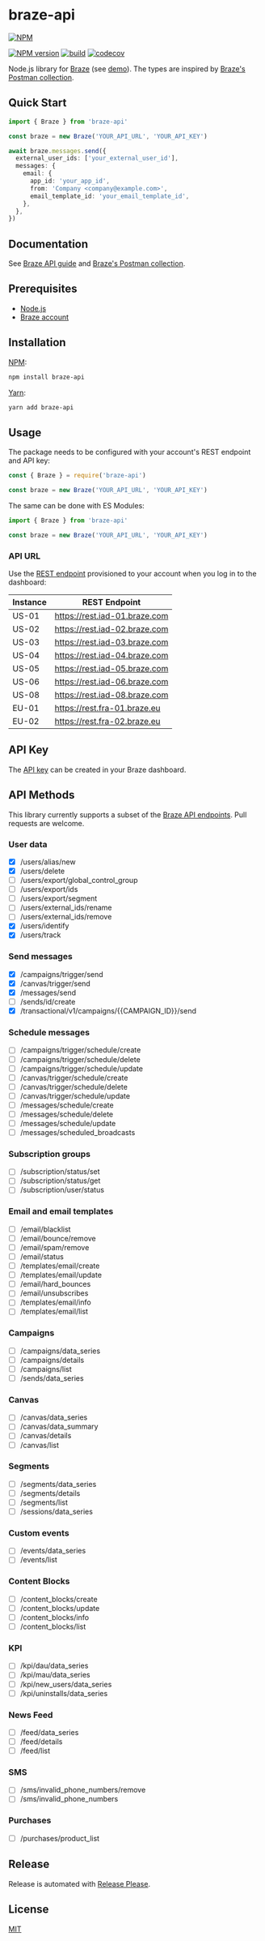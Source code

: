 # braze-api

[![NPM](https://nodei.co/npm/braze-api.png)](https://nodei.co/npm/braze-api/)

[![NPM version](https://img.shields.io/npm/v/braze-api.svg)](https://www.npmjs.com/package/braze-api)
[![build](https://github.com/remarkablemark/braze-api/actions/workflows/build.yml/badge.svg)](https://github.com/remarkablemark/braze-api/actions/workflows/build.yml)
[![codecov](https://codecov.io/gh/remarkablemark/braze-api/branch/master/graph/badge.svg?token=QHPI1I0XI3)](https://codecov.io/gh/remarkablemark/braze-api)

Node.js library for [Braze](https://www.braze.com/) (see [demo](https://replit.com/@remarkablemark/braze-api)). The types are inspired by [Braze's Postman collection](https://documenter.getpostman.com/view/4689407/SVYrsdsG).

## Quick Start

```ts
import { Braze } from 'braze-api'

const braze = new Braze('YOUR_API_URL', 'YOUR_API_KEY')

await braze.messages.send({
  external_user_ids: ['your_external_user_id'],
  messages: {
    email: {
      app_id: 'your_app_id',
      from: 'Company <company@example.com>',
      email_template_id: 'your_email_template_id',
    },
  },
})
```

## Documentation

See [Braze API guide](https://www.braze.com/docs/api/basics/) and [Braze's Postman collection](https://documenter.getpostman.com/view/4689407/SVYrsdsG).

## Prerequisites

- [Node.js](https://nodejs.org/)
- [Braze account](https://www.braze.com/get-started)

## Installation

[NPM](https://www.npmjs.com/package/braze-api):

```sh
npm install braze-api
```

[Yarn](https://yarnpkg.com/package/braze-api):

```sh
yarn add braze-api
```

## Usage

The package needs to be configured with your account's REST endpoint and API key:

```ts
const { Braze } = require('braze-api')

const braze = new Braze('YOUR_API_URL', 'YOUR_API_KEY')
```

The same can be done with ES Modules:

```ts
import { Braze } from 'braze-api'

const braze = new Braze('YOUR_API_URL', 'YOUR_API_KEY')
```

### API URL

Use the [REST endpoint](https://www.braze.com/docs/api/basics/#endpoints) provisioned to your account when you log in to the dashboard:

| Instance | REST Endpoint                 |
| -------- | ----------------------------- |
| US-01    | https://rest.iad-01.braze.com |
| US-02    | https://rest.iad-02.braze.com |
| US-03    | https://rest.iad-03.braze.com |
| US-04    | https://rest.iad-04.braze.com |
| US-05    | https://rest.iad-05.braze.com |
| US-06    | https://rest.iad-06.braze.com |
| US-08    | https://rest.iad-08.braze.com |
| EU-01    | https://rest.fra-01.braze.eu  |
| EU-02    | https://rest.fra-02.braze.eu  |

## API Key

The [API key](https://www.braze.com/docs/api/basics/#app-group-rest-api-keys) can be created in your Braze dashboard.

## API Methods

This library currently supports a subset of the [Braze API endpoints](https://www.braze.com/docs/api/endpoints/). Pull requests are welcome.

### User data

- [x] /users/alias/new
- [x] /users/delete
- [ ] /users/export/global_control_group
- [ ] /users/export/ids
- [ ] /users/export/segment
- [ ] /users/external_ids/rename
- [ ] /users/external_ids/remove
- [x] /users/identify
- [x] /users/track

### Send messages

- [x] /campaigns/trigger/send
- [x] /canvas/trigger/send
- [x] /messages/send
- [ ] /sends/id/create
- [x] /transactional/v1/campaigns/{{CAMPAIGN_ID}}/send

### Schedule messages

- [ ] /campaigns/trigger/schedule/create
- [ ] /campaigns/trigger/schedule/delete
- [ ] /campaigns/trigger/schedule/update
- [ ] /canvas/trigger/schedule/create
- [ ] /canvas/trigger/schedule/delete
- [ ] /canvas/trigger/schedule/update
- [ ] /messages/schedule/create
- [ ] /messages/schedule/delete
- [ ] /messages/schedule/update
- [ ] /messages/scheduled_broadcasts

### Subscription groups

- [ ] /subscription/status/set
- [ ] /subscription/status/get
- [ ] /subscription/user/status

### Email and email templates

- [ ] /email/blacklist
- [ ] /email/bounce/remove
- [ ] /email/spam/remove
- [ ] /email/status
- [ ] /templates/email/create
- [ ] /templates/email/update
- [ ] /email/hard_bounces
- [ ] /email/unsubscribes
- [ ] /templates/email/info
- [ ] /templates/email/list

### Campaigns

- [ ] /campaigns/data_series
- [ ] /campaigns/details
- [ ] /campaigns/list
- [ ] /sends/data_series

### Canvas

- [ ] /canvas/data_series
- [ ] /canvas/data_summary
- [ ] /canvas/details
- [ ] /canvas/list

### Segments

- [ ] /segments/data_series
- [ ] /segments/details
- [ ] /segments/list
- [ ] /sessions/data_series

### Custom events

- [ ] /events/data_series
- [ ] /events/list

### Content Blocks

- [ ] /content_blocks/create
- [ ] /content_blocks/update
- [ ] /content_blocks/info
- [ ] /content_blocks/list

### KPI

- [ ] /kpi/dau/data_series
- [ ] /kpi/mau/data_series
- [ ] /kpi/new_users/data_series
- [ ] /kpi/uninstalls/data_series

### News Feed

- [ ] /feed/data_series
- [ ] /feed/details
- [ ] /feed/list

### SMS

- [ ] /sms/invalid_phone_numbers/remove
- [ ] /sms/invalid_phone_numbers

### Purchases

- [ ] /purchases/product_list

## Release

Release is automated with [Release Please](https://github.com/googleapis/release-please).

## License

[MIT](https://github.com/remarkablemark/braze-api/blob/master/LICENSE)
